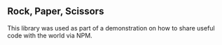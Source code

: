 Rock, Paper, Scissors
---------------------

This library was used as part of a demonstration on how to share useful code with the world via NPM.

